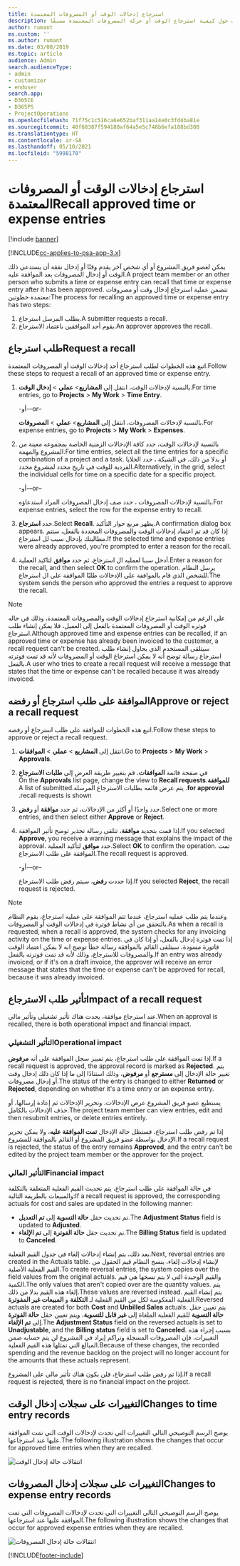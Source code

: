 ```yaml
---
title: استرجاع إدخالات الوقت أو المصروفات المعتمدة
description: يوفر هذا الموضوع معلومات حول كيفية استرجاع الوقت أو حركة المصروفات المعتمدة مسبقًا.
author: rumant
ms.custom: ''
ms.author: rumant
ms.date: 03/08/2019
ms.topic: article
audience: Admin
search.audienceType:
- admin
- customizer
- enduser
search.app:
- D365CE
- D365PS
- ProjectOperations
ms.openlocfilehash: 71f75c1c516ca6e652baf311aa14e0c3fd4ba81e
ms.sourcegitcommit: 40f68387f594180af64a5e5c748b6efa188bd300
ms.translationtype: HT
ms.contentlocale: ar-SA
ms.lasthandoff: 05/10/2021
ms.locfileid: "5998170"
---
```

# <a name="recall-approved-time-or-expense-entries"></a><span data-ttu-id="41e7a-103">استرجاع إدخالات الوقت أو المصروفات المعتمدة</span><span class="sxs-lookup"><span data-stu-id="41e7a-103">Recall approved time or expense entries</span></span>

[!include [banner](../includes/psa-now-project-operations.md)]

[!INCLUDE[cc-applies-to-psa-app-3.x](../includes/cc-applies-to-psa-app-3x.md)]

<span data-ttu-id="41e7a-104">يمكن لعضو فريق المشروع أو أي شخص آخر يقدم وقتًا أو إدخال نفقة أن يستدعي ذلك الوقت أو إدخال المصروفات بعد الموافقة عليه.</span><span class="sxs-lookup"><span data-stu-id="41e7a-104">A project team member or an other person who submits a time or expense entry can recall that time or expense entry after it has been approved.</span></span> <span data-ttu-id="41e7a-105">تتضمن عملية استرجاع إدخال وقت أو مصروفات معتمدة خطوتين:</span><span class="sxs-lookup"><span data-stu-id="41e7a-105">The process for recalling an approved time or expense entry has two steps:</span></span>

1. <span data-ttu-id="41e7a-106">يطلب المرسل استرجاع.</span><span class="sxs-lookup"><span data-stu-id="41e7a-106">A submitter requests a recall.</span></span>
2. <span data-ttu-id="41e7a-107">يقوم أحد الموافقين باعتماد الاسترجاع.</span><span class="sxs-lookup"><span data-stu-id="41e7a-107">An approver approves the recall.</span></span>

## <a name="request-a-recall"></a><span data-ttu-id="41e7a-108">طلب استرجاع</span><span class="sxs-lookup"><span data-stu-id="41e7a-108">Request a recall</span></span>

<span data-ttu-id="41e7a-109">اتبع هذه الخطوات لطلب استرجاع أحد إدخالات الوقت أو المصروفات المعتمدة.</span><span class="sxs-lookup"><span data-stu-id="41e7a-109">Follow these steps to request a recall of an approved time or expense entry.</span></span>

1. <span data-ttu-id="41e7a-110">بالنسبة لإدخالات الوقت، انتقل إلى **المشاريع**\> **عملي** \> **إدخال الوقت**.</span><span class="sxs-lookup"><span data-stu-id="41e7a-110">For time entries, go to **Projects** \> **My Work** \> **Time Entry**.</span></span>

    <span data-ttu-id="41e7a-111">-أو-</span><span class="sxs-lookup"><span data-stu-id="41e7a-111">–or–</span></span>

    <span data-ttu-id="41e7a-112">بالنسبة لإدخالات المصروفات، انتقل إلى **المشاريع**\> **عملي** \> **المصروفات**.</span><span class="sxs-lookup"><span data-stu-id="41e7a-112">For expense entries, go to **Projects** \> **My Work** \> **Expenses**.</span></span>

2. <span data-ttu-id="41e7a-113">بالنسبة لإدخالات الوقت، حدد كافة الإدخالات الزمنية الخاصة بمجموعه معينة من المشروع والمهمة.</span><span class="sxs-lookup"><span data-stu-id="41e7a-113">For time entries, select all the time entries for a specific combination of a project and a task.</span></span> <span data-ttu-id="41e7a-114">أو بدلا من ذلك، في الشبكة ، حدد الخلايا الفردية للوقت في تاريخ محدد لمشروع محدد.</span><span class="sxs-lookup"><span data-stu-id="41e7a-114">Alternatively, in the grid, select the individual cells for time on a specific date for a specific project.</span></span>

    <span data-ttu-id="41e7a-115">-أو-</span><span class="sxs-lookup"><span data-stu-id="41e7a-115">–or–</span></span>

    <span data-ttu-id="41e7a-116">بالنسبة لإدخالات المصروفات ، حدد صف إدخال المصروفات المراد استدعاؤه.</span><span class="sxs-lookup"><span data-stu-id="41e7a-116">For expense entries, select the row for the expense entry to recall.</span></span>

3. <span data-ttu-id="41e7a-117">حدد **استرجاع**.</span><span class="sxs-lookup"><span data-stu-id="41e7a-117">Select **Recall**.</span></span> <span data-ttu-id="41e7a-118">يظهر مربع حوار التأكيد.</span><span class="sxs-lookup"><span data-stu-id="41e7a-118">A confirmation dialog box appears.</span></span> <span data-ttu-id="41e7a-119">إذا كان قد تم اعتماد إدخالات الوقت والمصروفات المحددة بالفعل، ستتم مطالبتك بإدخال سبب لل استرجاع.</span><span class="sxs-lookup"><span data-stu-id="41e7a-119">If the selected time and expense entries were already approved, you're prompted to enter a reason for the recall.</span></span>
4. <span data-ttu-id="41e7a-120">أدخل سببا لعمليه ال استرجاع، ثم حدد **موافق** لتاكيد العملية.</span><span class="sxs-lookup"><span data-stu-id="41e7a-120">Enter a reason for the recall, and then select **OK** to confirm the operation.</span></span> <span data-ttu-id="41e7a-121">يرسل النظام للشخص الذي قام بالموافقة على الإدخالات طلبًا الموافقة على ال استرجاع.</span><span class="sxs-lookup"><span data-stu-id="41e7a-121">The system sends the person who approved the entries a request to approve the recall.</span></span>

> [!NOTE]
> <span data-ttu-id="41e7a-122">على الرغم من إمكانية  استرجاع إدخالات الوقت والمصروفات المعتمدة، وذلك في حاله فوتره الوقت أو المصروفات المعتمدة بالفعل إلى العميل، فلا يمكن إنشاء طلب  استرجاع.</span><span class="sxs-lookup"><span data-stu-id="41e7a-122">Although approved time and expense entries can be recalled, if an approved time or expense has already been invoiced to the customer, a recall request can't be created.</span></span> <span data-ttu-id="41e7a-123">سيتلقى المستخدم الذي يحاول إنشاء طلب  استرجاع رسالة توضح أنه لا يمكن استرجاع الوقت أو المصروفات لأنه قد تمت فوترته بالفعل.</span><span class="sxs-lookup"><span data-stu-id="41e7a-123">A user who tries to create a recall request will receive a message that states that the time or expense can't be recalled because it was already invoiced.</span></span>

## <a name="approve-or-reject-a-recall-request"></a><span data-ttu-id="41e7a-124">الموافقة على طلب استرجاع أو رفضه</span><span class="sxs-lookup"><span data-stu-id="41e7a-124">Approve or reject a recall request</span></span>

<span data-ttu-id="41e7a-125">اتبع هذه الخطوات للموافقة على طلب استرجاع أو رفضه.</span><span class="sxs-lookup"><span data-stu-id="41e7a-125">Follow these steps to approve or reject a recall request.</span></span>

1. <span data-ttu-id="41e7a-126">انتقل إلى **المشاريع** \> **عملي** \> **الموافقات**.</span><span class="sxs-lookup"><span data-stu-id="41e7a-126">Go to **Projects** \> **My Work** \> **Approvals**.</span></span>
2. <span data-ttu-id="41e7a-127">في صفحة قائمة **الموافقات**، قم بتغيير طريقة العرض إلى **‏‫طلبات الاسترجاع للموافقة**.</span><span class="sxs-lookup"><span data-stu-id="41e7a-127">On the **Approvals** list page, change the view to **Recall requests for approval**.</span></span> <span data-ttu-id="41e7a-128">يتم عرض قائمه بطلبات الاسترجاع المرسلة.</span><span class="sxs-lookup"><span data-stu-id="41e7a-128">A list of submitted recall requests is shown.</span></span>
3. <span data-ttu-id="41e7a-129">حدد واحدًا أو أكثر من الإدخالات، ثم حدد **موافقة** أو **رفض**.</span><span class="sxs-lookup"><span data-stu-id="41e7a-129">Select one or more entries, and then select either **Approve** or **Reject**.</span></span>
4. <span data-ttu-id="41e7a-130">إذا قمت بتحديد **موافقة**، تتلقى رسالة تحذير توضح تأثير الموافقة.</span><span class="sxs-lookup"><span data-stu-id="41e7a-130">If you selected **Approve**, you receive a warning message that explains the impact of the approval.</span></span> <span data-ttu-id="41e7a-131">حدد **موافق** لتأكيد العملية.</span><span class="sxs-lookup"><span data-stu-id="41e7a-131">Select **OK** to confirm the operation.</span></span> <span data-ttu-id="41e7a-132">تمت الموافقة على طلب الاسترجاع.</span><span class="sxs-lookup"><span data-stu-id="41e7a-132">The recall request is approved.</span></span>

    <span data-ttu-id="41e7a-133">-أو-</span><span class="sxs-lookup"><span data-stu-id="41e7a-133">–or–</span></span>

    <span data-ttu-id="41e7a-134">إذا حددت **رفض**، سيتم رفض طلب الاسترجاع.</span><span class="sxs-lookup"><span data-stu-id="41e7a-134">If you selected **Reject**, the recall request is rejected.</span></span>

> [!NOTE]
> <span data-ttu-id="41e7a-135">وعندما يتم طلب عمليه استرجاع، عندما تتم الموافقة على عمليه استرجاع، يقوم النظام بالتحقق من أي نشاط فوترة في إدخالات الوقت أو المصروفات.</span><span class="sxs-lookup"><span data-stu-id="41e7a-135">As when a recall is requested, when a recall is approved, the system checks for any invoicing activity on the time or expense entries.</span></span> <span data-ttu-id="41e7a-136">إذا تمت فوترة إدخال بالفعل، أو إذا كان في فاتورة مسودة، سيتلقى القائم بالموافقة رسالة خطأ توضح انه لا يمكن اعتماد الوقت والمصروفات للاسترجاع، وذلك لأنه قد تمت فوترته بالفعل.</span><span class="sxs-lookup"><span data-stu-id="41e7a-136">If an entry was already invoiced, or if it's on a draft invoice, the approver will receive an error message that states that the time or expense can't be approved for recall, because it was already invoiced.</span></span>

## <a name="impact-of-a-recall-request"></a><span data-ttu-id="41e7a-137">تأثير طلب الاسترجاع</span><span class="sxs-lookup"><span data-stu-id="41e7a-137">Impact of a recall request</span></span>

<span data-ttu-id="41e7a-138">عند استرجاع موافقة، يحدث هناك تأثير تشغيلي وتأثير مالي.</span><span class="sxs-lookup"><span data-stu-id="41e7a-138">When an approval is recalled, there is both operational impact and financial impact.</span></span>

### <a name="operational-impact"></a><span data-ttu-id="41e7a-139">التأثير التشغيلي</span><span class="sxs-lookup"><span data-stu-id="41e7a-139">Operational impact</span></span>

<span data-ttu-id="41e7a-140">إذا تمت الموافقة على طلب استرجاع، يتم تمييز سجل الموافقة على أنه **مرفوض**.</span><span class="sxs-lookup"><span data-stu-id="41e7a-140">If a recall request is approved, the approval record is marked as **Rejected**.</span></span> <span data-ttu-id="41e7a-141">يتم تغيير حالة الإدخال إلى **مسترجع** أو **مرفوض**، وذلك استنادًا إلى ما إذا كان ذلك إدخال وقت أو إدخال مصروفات.</span><span class="sxs-lookup"><span data-stu-id="41e7a-141">The status of the entry is changed to either **Returned** or **Rejected**, depending on whether it's a time entry or an expense entry.</span></span>

<span data-ttu-id="41e7a-142">يستطيع عضو فريق المشروع عرض الإدخالات، وتحرير الإدخالات ثم إعادة إرسالها، أو حذف الإدخالات بالكامل.</span><span class="sxs-lookup"><span data-stu-id="41e7a-142">The project team member can view entries, edit and then resubmit entries, or delete entries entirely.</span></span>

<span data-ttu-id="41e7a-143">إذا تم رفض طلب استرجاع، فستظل حالة الإدخال **تمت الموافقة عليه**، ولا يمكن تحرير الإدخال بواسطة عضو فريق المشروع أو القائم بالموافقة للمشروع.</span><span class="sxs-lookup"><span data-stu-id="41e7a-143">If a recall request is rejected, the status of the entry remains **Approved**, and the entry can't be edited by the project team member or the approver for the project.</span></span>

### <a name="financial-impact"></a><span data-ttu-id="41e7a-144">التأثير المالي</span><span class="sxs-lookup"><span data-stu-id="41e7a-144">Financial impact</span></span>

<span data-ttu-id="41e7a-145">في حالة الموافقة على طلب استرجاع، يتم تحديث القيم الفعلية المتعلقة بالتكلفة والمبيعات بالطريقة التالية:</span><span class="sxs-lookup"><span data-stu-id="41e7a-145">If a recall request is approved, the corresponding actuals for cost and sales are updated in the following manner:</span></span>

- <span data-ttu-id="41e7a-146">تم تحديث حقل **حالة التسوية** إلى **تم التعديل**.</span><span class="sxs-lookup"><span data-stu-id="41e7a-146">The **Adjustment Status** field is updated to **Adjusted**.</span></span>
- <span data-ttu-id="41e7a-147">تم تحديث حقل **حالة الفوترة** إلى **تم الإلغاء**.</span><span class="sxs-lookup"><span data-stu-id="41e7a-147">The **Billing Status** field is updated to **Canceled**.</span></span>

<span data-ttu-id="41e7a-148">بعد ذلك، يتم إنشاء إدخالات إلغاء في جدول القيم الفعلية.</span><span class="sxs-lookup"><span data-stu-id="41e7a-148">Next, reversal entries are created in the Actuals table.</span></span> <span data-ttu-id="41e7a-149">لإنشاء إدخالات إلغاء، ينسخ النظام قيم الحقول من القيم الفعلية الأصلية.</span><span class="sxs-lookup"><span data-stu-id="41e7a-149">To create reversal entries, the system copies over the field values from the original actuals.</span></span> <span data-ttu-id="41e7a-150">والقيم الوحيدة التي لا يتم نسخها هي قيم الكمية.</span><span class="sxs-lookup"><span data-stu-id="41e7a-150">The only values that aren't copied over are the quantity values.</span></span> <span data-ttu-id="41e7a-151">يتم إلغاء هذه القيم بدلا من ذلك.</span><span class="sxs-lookup"><span data-stu-id="41e7a-151">These values are reversed instead.</span></span> <span data-ttu-id="41e7a-152">يتم إنشاء القيم الفعلية المعكوسة لكل من القيم الفعلية لـ **التكلفة** و **المبيعات غير المفوترة**.</span><span class="sxs-lookup"><span data-stu-id="41e7a-152">Reversed actuals are created for both **Cost** and **Unbilled Sales** actuals.</span></span> <span data-ttu-id="41e7a-153">يتم تعيين حقل **حالة التسوية** للقيم الفعلية الملغاة إلى **غير قابل للتسوية**، ويتم تعيين حقل **حالة الفوترة** إلى **تم الإلغاء**.</span><span class="sxs-lookup"><span data-stu-id="41e7a-153">The **Adjustment Status** field on the reversed actuals is set to **Unadjustable**, and the **Billing status** field is set to **Canceled**.</span></span> <span data-ttu-id="41e7a-154">بسبب إجراء هذه التغييرات، فإن المصروفات المسجلة وتراكم إيراد في المشروع لن يتم حسابه ضمن المبالغ التي تمثلها هذه القيم الفعلية.</span><span class="sxs-lookup"><span data-stu-id="41e7a-154">Because of these changes, the recorded spending and the revenue backlog on the project will no longer account for the amounts that these actuals represent.</span></span>

<span data-ttu-id="41e7a-155">إذا تم رفض طلب استرجاع، فلن يكون هناك تأثير مالي على المشروع.</span><span class="sxs-lookup"><span data-stu-id="41e7a-155">If a recall request is rejected, there is no financial impact on the project.</span></span>

## <a name="changes-to-time-entry-records"></a><span data-ttu-id="41e7a-156">التغييرات على سجلات إدخال الوقت</span><span class="sxs-lookup"><span data-stu-id="41e7a-156">Changes to time entry records</span></span>

<span data-ttu-id="41e7a-157">يوضح الرسم التوضيحي التالي التغييرات التي تحدث لإدخالات الوقت التي تمت الموافقة عليها عند استرجاعها.</span><span class="sxs-lookup"><span data-stu-id="41e7a-157">The following illustration shows the changes that occur for approved time entries when they are recalled.</span></span>

![انتقالات حالة إدخال الوقت](media/TimeEntryStateTransitions.png)

## <a name="changes-to-expense-entry-records"></a><span data-ttu-id="41e7a-159">التغييرات على سجلات إدخال المصروفات</span><span class="sxs-lookup"><span data-stu-id="41e7a-159">Changes to expense entry records</span></span>

<span data-ttu-id="41e7a-160">يوضح الرسم التوضيحي التالي التغييرات التي تحدث لإدخالات المصروفات التي تمت الموافقة عليها عند استرجاعها.</span><span class="sxs-lookup"><span data-stu-id="41e7a-160">The following illustration shows the changes that occur for approved expense entries when they are recalled.</span></span>

![انتقالات حالة إدخال المصروفات](media/ExpenseEntryStateTransitions.png)


[!INCLUDE[footer-include](../includes/footer-banner.md)]